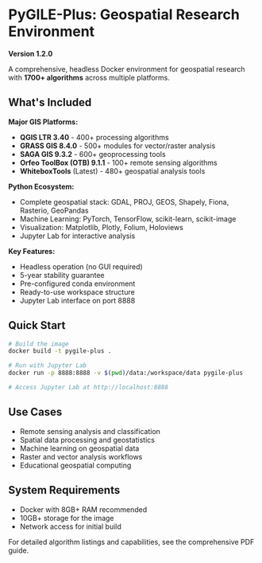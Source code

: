 # PyGILE-Plus: Geospatial Research Environment
**Version 1.2.0**

A comprehensive, headless Docker environment for geospatial research with **1700+ algorithms** across multiple platforms.

## What's Included

**Major GIS Platforms:**
- **QGIS LTR 3.40** - 400+ processing algorithms
- **GRASS GIS 8.4.0** - 500+ modules for vector/raster analysis
- **SAGA GIS 9.3.2** - 600+ geoprocessing tools
- **Orfeo ToolBox (OTB) 9.1.1** - 100+ remote sensing algorithms
- **WhiteboxTools** (Latest) - 480+ geospatial analysis tools

**Python Ecosystem:**
- Complete geospatial stack: GDAL, PROJ, GEOS, Shapely, Fiona, Rasterio, GeoPandas
- Machine Learning: PyTorch, TensorFlow, scikit-learn, scikit-image
- Visualization: Matplotlib, Plotly, Folium, Holoviews
- Jupyter Lab for interactive analysis

**Key Features:**
- Headless operation (no GUI required)
- 5-year stability guarantee
- Pre-configured conda environment
- Ready-to-use workspace structure
- Jupyter Lab interface on port 8888

## Quick Start

```bash
# Build the image
docker build -t pygile-plus .

# Run with Jupyter Lab
docker run -p 8888:8888 -v $(pwd)/data:/workspace/data pygile-plus

# Access Jupyter Lab at http://localhost:8888
```

## Use Cases

- Remote sensing analysis and classification
- Spatial data processing and geostatistics
- Machine learning on geospatial data
- Raster and vector analysis workflows
- Educational geospatial computing

## System Requirements

- Docker with 8GB+ RAM recommended
- 10GB+ storage for the image
- Network access for initial build

For detailed algorithm listings and capabilities, see the comprehensive PDF guide.